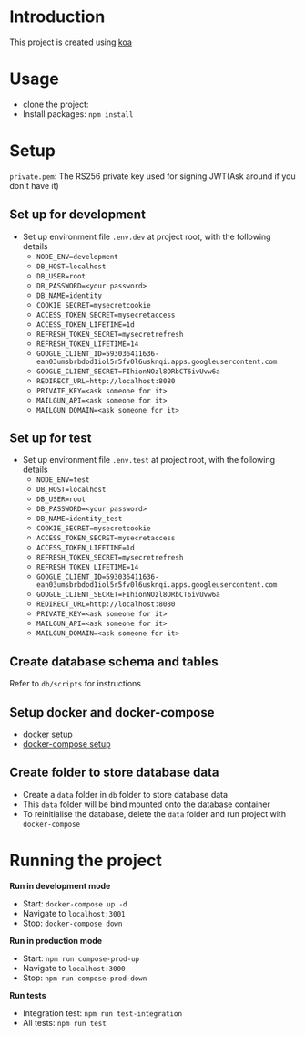 # Introduction
This project is created using [koa](https://koajs.com/)

# Usage
* clone the project:
* Install packages: `npm install`
  
# Setup
`private.pem`: The RS256 private key used for signing JWT(Ask around if you don't have it)

## Set up for development
* Set up environment file `.env.dev` at project root, with the following details
  * `NODE_ENV=development`
  * `DB_HOST=localhost`
  * `DB_USER=root`
  * `DB_PASSWORD=<your password>`
  * `DB_NAME=identity`
  * `COOKIE_SECRET=mysecretcookie`
  * `ACCESS_TOKEN_SECRET=mysecretaccess`
  * `ACCESS_TOKEN_LIFETIME=1d`
  * `REFRESH_TOKEN_SECRET=mysecretrefresh`
  * `REFRESH_TOKEN_LIFETIME=14`
  * `GOOGLE_CLIENT_ID=593036411636-ean03umsbrbdod1iol5r5fv0l6usknqi.apps.googleusercontent.com`
  * `GOOGLE_CLIENT_SECRET=FIhionNOzl8ORbCT6ivUvw6a`
  * `REDIRECT_URL=http://localhost:8080`
  * `PRIVATE_KEY=<ask someone for it>`
  * `MAILGUN_API=<ask someone for it>`
  * `MAILGUN_DOMAIN=<ask someone for it>`

## Set up for test
* Set up environment file `.env.test` at project root, with the following details
  * `NODE_ENV=test`
  * `DB_HOST=localhost`
  * `DB_USER=root`
  * `DB_PASSWORD=<your password>`
  * `DB_NAME=identity_test`
  * `COOKIE_SECRET=mysecretcookie`
  * `ACCESS_TOKEN_SECRET=mysecretaccess`
  * `ACCESS_TOKEN_LIFETIME=1d`
  * `REFRESH_TOKEN_SECRET=mysecretrefresh`
  * `REFRESH_TOKEN_LIFETIME=14`
  * `GOOGLE_CLIENT_ID=593036411636-ean03umsbrbdod1iol5r5fv0l6usknqi.apps.googleusercontent.com`
  * `GOOGLE_CLIENT_SECRET=FIhionNOzl8ORbCT6ivUvw6a`
  * `REDIRECT_URL=http://localhost:8080`
  * `PRIVATE_KEY=<ask someone for it>`
  * `MAILGUN_API=<ask someone for it>`
  * `MAILGUN_DOMAIN=<ask someone for it>`

## Create database schema and tables
Refer to `db/scripts` for instructions

## Setup docker and docker-compose
* [docker setup](https://docs.docker.com/install/)
* [docker-compose setup](https://docs.docker.com/compose/install/)

## Create folder to store database data
* Create a `data` folder in `db` folder to store database data
* This `data` folder will be bind mounted onto the database container
* To reinitialise the database, delete the `data` folder and run project with `docker-compose`

# Running the project
**Run in development mode**
* Start: `docker-compose up -d`
* Navigate to `localhost:3001`
* Stop: `docker-compose down`

**Run in production mode**
* Start: `npm run compose-prod-up`
* Navigate to `localhost:3000`
* Stop: `npm run compose-prod-down`

**Run tests**
* Integration test: `npm run test-integration`
* All tests: `npm run test`

